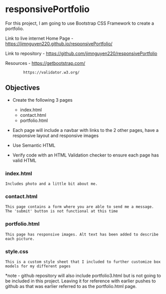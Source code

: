 # responsivePortfolio

For this project, I am going to use Bootstrap CSS Framework to create a portfolio. 

Link to live internet Home Page - https://jimnguyen220.github.io/responsivePortfolio/

Link to repository - https://github.com/jimnguyen220/responsivePortfolio

Resources - https://getbootstrap.com/   

            https://validator.w3.org/ 




## Objectives
* Create the following 3 pages
    * index.html
    * contact.html
    * portfolio.html

* Each page will include a navbar with links to the 2 other pages, have a responsive layout and responsive images
* Use Semantic HTML
* Verify code with an HTML Validation checker to ensure each page has valid HTML


### index.html
    Includes photo and a little bit about me.

### contact.html
    This page contains a form where you are able to send me a message.  The 'submit' button is not functional at this time

### portfolio.html
    This page has responsive images. Alt text has been added to describe each picture. 

### style.css
    This is a custom style sheet that I included to further customize box models for my different pages

*note - github repository will also include portfolio3.html but is not going to be included in this project. Leaving it for reference with earlier pushes to github as that was earlier referred to as the portfolio.html page.